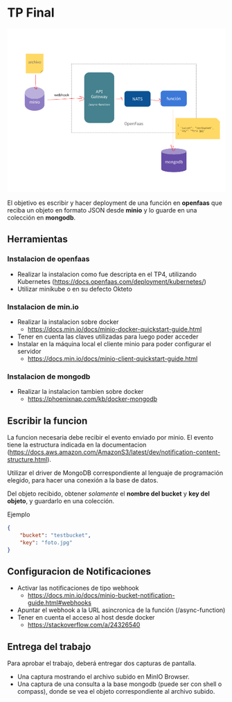 # TP Final

![Deployment](cloud2020-final.png)

El objetivo es escribir y hacer deployment de una función en **openfaas** que reciba un objeto en formato JSON desde **minio** y lo guarde en una colección en **mongodb**.

## Herramientas

### Instalacion de openfaas

- Realizar la instalacion como fue descripta en el TP4, utilizando Kubernetes (https://docs.openfaas.com/deployment/kubernetes/)
- Utilizar minikube o en su defecto Okteto

### Instalacion de min.io

- Realizar la instalacion sobre docker
    - https://docs.min.io/docs/minio-docker-quickstart-guide.html
- Tener en cuenta las claves utilizadas para luego poder acceder
- Instalar en la máquina local el cliente minio para poder configurar el servidor
    - https://docs.min.io/docs/minio-client-quickstart-guide.html

### Instalacion de mongodb

- Realizar la instalacion tambien sobre docker
    - https://phoenixnap.com/kb/docker-mongodb

## Escribir la funcion

La funcion necesaria debe recibir el evento enviado por minio. El evento tiene la estructura indicada en la documentacion (https://docs.aws.amazon.com/AmazonS3/latest/dev/notification-content-structure.html).

Utilizar el driver de MongoDB correspondiente al lenguaje de programación elegido, para hacer una conexión a la base de datos.

Del objeto recibido, obtener *solamente* el **nombre del bucket** y **key del objeto**, y guardarlo en una colección.

Ejemplo

```json
{
    "bucket": "testbucket",
    "key": "foto.jpg"
}
```

## Configuracion de Notificaciones

- Activar las notificaciones de tipo webhook
    - https://docs.min.io/docs/minio-bucket-notification-guide.html#webhooks
- Apuntar el webhook a la URL asincronica de la función (/async-function)
- Tener en cuenta el acceso al host desde docker
    - https://stackoverflow.com/a/24326540

## Entrega del trabajo

Para aprobar el trabajo, deberá entregar dos capturas de pantalla.

- Una captura mostrando el archivo subido en MinIO Browser.
- Una captura de una consulta a la base mongodb (puede ser con shell o compass), donde se vea el objeto correspondiente al archivo subido.
